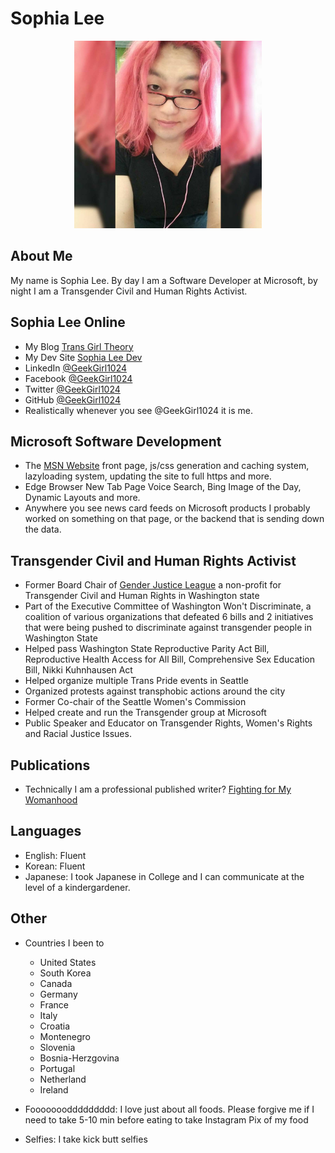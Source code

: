 # Sophia Lee

<center>
<img src="./sophiapix.jpg" alt="My Selfie with Pink Hair" width="300px" />
</center>

## About Me
My name is Sophia Lee. By day I am a Software Developer at Microsoft, by night I am a Transgender Civil and Human Rights Activist.

## Sophia Lee Online
* My Blog [Trans Girl Theory](https://www.transgirltheory.com)
* My Dev Site [Sophia Lee Dev](https://www.sophialee.dev)
* LinkedIn [@GeekGirl1024](https://www.linkedin.com/in/geekgirl1024)
* Facebook [@GeekGirl1024](https://www.facebook.com/geekgirl1024)
* Twitter [@GeekGirl1024](https://www.twitter.com/geekgirl1024)
* GitHub [@GeekGirl1024](https://github.com/GeekGirl1024)
* Realistically whenever you see @GeekGirl1024 it is me.

## Microsoft Software Development
* The [MSN Website](https://www.msn.com) front page, js/css generation and caching system, lazyloading system, updating the site to full https and more.
* Edge Browser New Tab Page Voice Search, Bing Image of the Day, Dynamic Layouts and more.
* Anywhere you see news card feeds on Microsoft products I probably worked on something on that page, or the backend that is sending down the data.

## Transgender Civil and Human Rights Activist
* Former Board Chair of [Gender Justice League](https://www.genderjusticeleague.org) a non-profit for Transgender Civil and Human Rights in Washington state
* Part of the Executive Committee of Washington Won't Discriminate, a coalition of various organizations that defeated 6 bills and 2 initiatives that were being pushed to discriminate against transgender people in Washington State
* Helped pass Washington State Reproductive Parity Act Bill, Reproductive Health Access for All Bill, Comprehensive Sex Education Bill, Nikki Kuhnhausen Act
* Helped organize multiple Trans Pride events in Seattle
* Organized protests against transphobic actions around the city
* Former Co-chair of the Seattle Women's Commission
* Helped create and run the Transgender group at Microsoft
* Public Speaker and Educator on Transgender Rights, Women's Rights and Racial Justice Issues.

## Publications
* Technically I am a professional published writer? [Fighting for My Womanhood](https://www.thestranger.com/open-city/2017/03/08/25008581/fighting-for-my-womanhood)

## Languages
* English: Fluent
* Korean: Fluent
* Japanese: I took Japanese in College and I can communicate at the level of a kindergardener.

## Other
* Countries I been to
    * United States
    * South Korea
    * Canada
    * Germany
    * France
    * Italy
    * Croatia
    * Montenegro
    * Slovenia
    * Bosnia-Herzgovina
    * Portugal
    * Netherland
    * Ireland

* Foooooooddddddddd:
    I love just about all foods. Please forgive me if I need to take 5-10 min before eating to take Instagram Pix of my food

* Selfies: I take kick butt selfies
